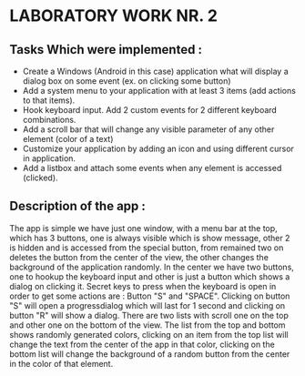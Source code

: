 # LABORATORY WORK NR. 2
## Tasks Which were implemented : 
* Create a Windows (Android in this case) application what will display a dialog box on some event (ex. on clicking some button)
* Add a system menu to your application with at least 3 items (add actions to that items).
* Hook keyboard input. Add 2 custom events for 2 different keyboard combinations.
* Add a scroll bar that will change any visible parameter of any other element (color of a text)
* Customize your application by adding an icon and using different cursor in application.
* Add a listbox and attach some events when any element is accessed (clicked).

## Description of the app : 
The app is simple we have just one window, with a menu bar at the top, which has 3 buttons, one is always visible which is show message, other 2 is hidden and is accessed from the special button, from remained two on deletes the button from the center of the view, the other changes the background of the application randomly. In the center we have two buttons, one to hookup the keyboard input and other is just a button which shows a dialog on clicking it. Secret keys to press when the keyboard is open in order to get some actions are : Button "S" and "SPACE". Clicking on button "S" will open a progressdialog which will last for 1 second and clicking on button "R" will show a dialog. There are two lists with scroll one on the top and other one on the bottom of the view. The list from the top and bottom shows randomly generated colors, clicking on an item from the top list will change the text from the center of the app in that color, clicking on the bottom list will change the background of a random button from the center in the color of that element.
